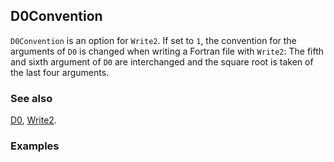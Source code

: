 ## D0Convention

`D0Convention` is an option for `Write2`. If set to `1`, the convention for the arguments of `D0` is changed when writing a Fortran file with `Write2`: The fifth and sixth argument of `D0` are interchanged and the square root is taken of the last four arguments.

### See also

[D0](D0), [Write2](Write2).

### Examples